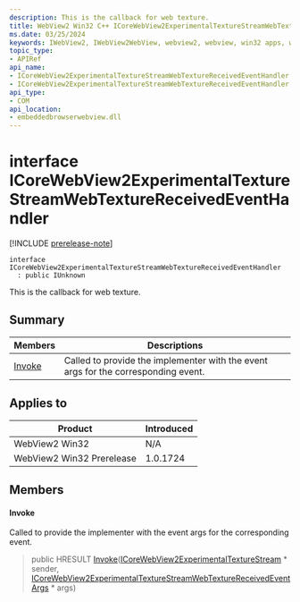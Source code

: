 ```yaml
---
description: This is the callback for web texture.
title: WebView2 Win32 C++ ICoreWebView2ExperimentalTextureStreamWebTextureReceivedEventHandler
ms.date: 03/25/2024
keywords: IWebView2, IWebView2WebView, webview2, webview, win32 apps, win32, edge, ICoreWebView2, ICoreWebView2Controller, browser control, edge html, ICoreWebView2ExperimentalTextureStreamWebTextureReceivedEventHandler
topic_type: 
- APIRef
api_name:
- ICoreWebView2ExperimentalTextureStreamWebTextureReceivedEventHandler
- ICoreWebView2ExperimentalTextureStreamWebTextureReceivedEventHandler.Invoke
api_type:
- COM
api_location:
- embeddedbrowserwebview.dll
---
```


# interface ICoreWebView2ExperimentalTextureStreamWebTextureReceivedEventHandler

[!INCLUDE [prerelease-note](../includes/prerelease-note.md)]

```
interface ICoreWebView2ExperimentalTextureStreamWebTextureReceivedEventHandler
  : public IUnknown
```

This is the callback for web texture.

## Summary

 Members                        | Descriptions
--------------------------------|---------------------------------------------
[Invoke](#invoke) | Called to provide the implementer with the event args for the corresponding event.

## Applies to

Product                         | Introduced
--------------------------------|---------------------------------------------
WebView2 Win32            |    N/A
WebView2 Win32 Prerelease |    1.0.1724

## Members

#### Invoke

Called to provide the implementer with the event args for the corresponding event.

> public HRESULT [Invoke](#invoke)([ICoreWebView2ExperimentalTextureStream](icorewebview2experimentaltexturestream.md#icorewebview2experimentaltexturestream) * sender, [ICoreWebView2ExperimentalTextureStreamWebTextureReceivedEventArgs](icorewebview2experimentaltexturestreamwebtexturereceivedeventargs.md#icorewebview2experimentaltexturestreamwebtexturereceivedeventargs) * args)

